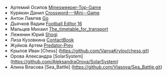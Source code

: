 * Артемий Осипов [Minesweeper-Top-Game](https://github.com/Ecl1pce/Minesweeper-Top-Game)
* Курякин Данил [Crossword---Mini--Game](https://github.com/Olieaw/--Crossword---Mini--Game--)
* Антон Ламтев [Go](https://github.com/antonlamtev/Go)
* Дьячков Вадим [Football Editor 16](https://github.com/VadikDyachkov/FootballEditor16)
* Мальцев Михаил [The_timetable_for_transport](https://github.com/mikle9997/The_timetable_for_transport.git)
* Леженин Юрий [Shogi](https://github.com/lezhenin/Shogi)
* Лиза Кузовкина [ContactBook](https://github.com/kuzo-liza/ContactBook)
* Жуйков Артем [Predator-Prey](https://github.com/Zhuikov/predator-prey)
* Крылов Иван [Chess] (https://github.com/VanyaKrylov/chess.git)
* Орова Александра [SolarSystem] (https://github.com/AleksandraOrova/SolarSystem)
* Алина Власова [Sea_Battle] (https://github.com/Vlasova/Sea_Battle.git)
